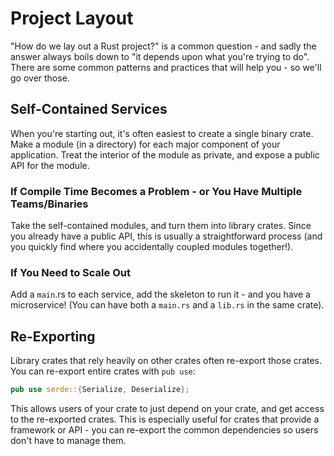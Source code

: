 # Project Layout

"How do we lay out a Rust project?" is a common question - and sadly the answer always boils down to "it depends upon what you're trying to do". There are some common patterns and practices that will help you - so we'll go over those.

## Self-Contained Services

When you're starting out, it's often easiest to create a single binary crate. Make a module (in a directory) for each major component of your application. Treat the interior of the module as private, and expose a public API for the module.

### If Compile Time Becomes a Problem - or You Have Multiple Teams/Binaries

Take the self-contained modules, and turn them into library crates. Since you already have a public API, this is usually a straightforward process (and you quickly find where you accidentally coupled modules together!).

### If You Need to Scale Out

Add a `main`.rs to each service, add the skeleton to run it - and you have a microservice! (You can have both a `main.rs` and a `lib.rs` in the same crate).

## Re-Exporting

Library crates that rely heavily on other crates often re-export those crates. You can re-export entire crates with `pub use`:

```rust
pub use serde::{Serialize, Deserialize};
```

This allows users of your crate to just depend on your crate, and get access to the re-exported crates. This is especially useful for crates that provide a framework or API - you can re-export the common dependencies so users don't have to manage them.